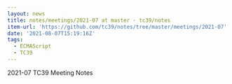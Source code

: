 ```yaml
---
layout: news
title: notes/meetings/2021-07 at master · tc39/notes
item-url: 'https://github.com/tc39/notes/tree/master/meetings/2021-07'
date: '2021-08-07T15:19:16Z'
tags:
  - ECMAScript
  - TC39
---
```

2021-07 TC39 Meeting Notes
